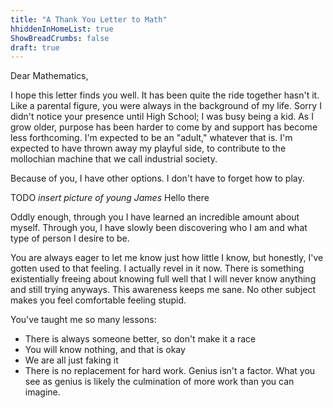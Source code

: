 ```yaml
---
title: "A Thank You Letter to Math"
hhiddenInHomeList: true
ShowBreadCrumbs: false
draft: true
---
```


Dear Mathematics,

I hope this letter finds you well. It has been quite the ride together hasn't it. Like a parental figure, you were always in the background of my life. Sorry I didn't notice your presence until High School; I was busy being a kid. As I grow older, purpose has been harder to come by and support has become less forthcoming. I'm expected to be an "adult," whatever that is. I'm expected to have thrown away my playful side, to contribute to the mollochian machine that we call industrial society.

Because of you, I have other options. I don't have to forget how to play. 

TODO *insert picture of young James*
Hello there

Oddly enough, through you I have learned an incredible amount about myself. Through you, I have slowly been discovering who I am and what type of person I desire to be.

You are always eager to let me know just how little I know, but honestly, I've gotten used to that feeling. I actually revel in it now. There is something existentially freeing about knowing full well that I will never know anything and still trying anyways. This awareness keeps me sane. No other subject makes you feel comfortable feeling stupid. 

You've taught me so many lessons:

- There is always someone better, so don't make it a race
- You will know nothing, and that is okay
- We are all just faking it
- There is no replacement for hard work. Genius isn't a factor. What you see as genius is likely the culmination of more work than you can imagine.




